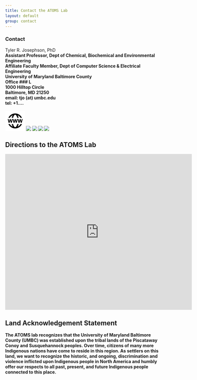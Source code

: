 ```yaml
---
title: Contact the ATOMS Lab
layout: default
group: contact
---
```


<h3>Contact</h3>
<p>
Tyler R. Josephson, PhD <br>
<b>Assistant Professor<b>, Dept of Chemical, Biochemical and Environmental Engineering <br>
<b>Affiliate Faculty Member<b>, Dept of Computer Science & Electrical Engineering <br>
University of Maryland Baltimore County <br/>
Office ### L<br>
1000 Hilltop Circle <br>
Baltimore, MD 21250 <br>
email: tjo (at) umbc.edu  <br>
tel: +1....<br>
<br>
<a href="https://tylerjosephson.com/"><img class="inline-block mem-icon" src="/static/img/Globe.svg"></a>
<a href="http://scholar.google.com/citations?user=0LAAG-4AAAAJ"><img class="inline-block mem-icon" src="/static/img/gscholar_logo.svg"></a>
<a href="http://twitter.com/trjosephson"><img class="inline-block mem-icon" src="/static/img/twitter2_logo.svg"></a>
<a href="http://www.linkedin.com/in/trjosephson"><img class="inline-block mem-icon" src="/static/img/lin_logo.svg"></a>
<a href="http://github.com/TylerJosephson"><img class="inline-bloc mem-icon" src="/static/img/github_logo.svg"></a>
</p>

</div>


## Directions to the ATOMS Lab

<div class="mapouter"><div class="gmap_canvas"><iframe width="600" height="500" id="gmap_canvas" src="https://maps.google.com/maps?q=engineering%20building%20umbc&t=&z=13&ie=UTF8&iwloc=&output=embed" frameborder="0" scrolling="no" marginheight="0" marginwidth="0"></iframe><a href="https://soap2day-to.com">soap2day</a><br><style>.mapouter{position:relative;text-align:right;height:500px;width:600px;}</style><a href="https://www.embedgooglemap.net">embed map google</a><style>.gmap_canvas {overflow:hidden;background:none!important;height:500px;width:600px;}</style></div></div>



## Land Acknowledgement Statement

The ATOMS lab recognizes that the University of Maryland Baltimore County (UMBC) was established upon the tribal lands of the Piscataway Conoy and Susquehannock peoples. Over time, citizens of many more Indigenous nations have come to reside in this region. As settlers on this land, we want to recognize the historic, and ongoing, discrimination and violence inflicted upon Indigenous people in North America and humbly offer our respects to all past, present, and future Indigenous people connected to this place.
